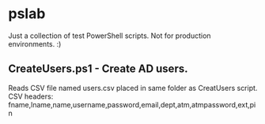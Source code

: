 # pslab

Just a collection of test PowerShell scripts. Not for production environments. :)

## CreateUsers.ps1 - Create AD users.
Reads CSV file named users.csv placed in same folder as CreatUsers script.
CSV headers: fname,lname,name,username,password,email,dept,atm,atmpassword,ext,pin
